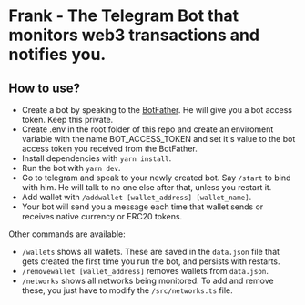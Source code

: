 # Frank - The Telegram Bot that monitors web3 transactions and notifies you.

## How to use?

- Create a bot by speaking to the [BotFather](https://t.me/BotFather). He will give you a bot access token. Keep this private.
- Create .env in the root folder of this repo and create an enviroment variable with the name BOT_ACCESS_TOKEN and set it's value to the bot access token you received from the BotFather.
- Install dependencies with `yarn install`.
- Run the bot with `yarn dev`.
- Go to telegram and speak to your newly created bot. Say `/start` to bind with him. He will talk to no one else after that, unless you restart it.
- Add wallet with `/addwallet [wallet_address] [wallet_name]`.
- Your bot will send you a message each time that wallet sends or receives native currency or ERC20 tokens.

Other commands are available:

- `/wallets` shows all wallets. These are saved in the `data.json` file that gets created the first time you run the bot, and persists with restarts.
- `/removewallet [wallet_address]` removes wallets from `data.json`.
- `/networks` shows all networks being monitored. To add and remove these, you just have to modify the `/src/networks.ts` file.
